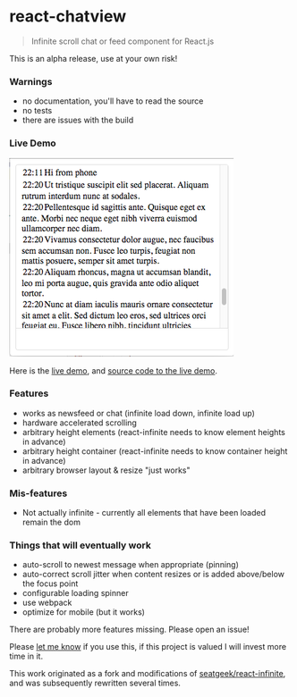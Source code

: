 react-chatview
==============

> Infinite scroll chat or feed component for React.js

This is an alpha release, use at your own risk!


### Warnings
 * no documentation, you'll have to read the source
 * no tests
 * there are issues with the build


### Live Demo
[![Live Demo](screenshot.png?raw=true)](http://musician-peggy-71735.bitballoon.com/)

Here is the [live demo](http://musician-peggy-71735.bitballoon.com/), and [source code to the live demo](https://github.com/dustingetz/messages).


### Features
 * works as newsfeed or chat (infinite load down, infinite load up)
 * hardware accelerated scrolling
 * arbitrary height elements (react-infinite needs to know element heights in advance)
 * arbitrary height container (react-infinite needs to know container height in advance)
 * arbitrary browser layout & resize "just works"


### Mis-features
 * Not actually infinite - currently all elements that have been loaded remain the dom


### Things that will eventually work
 * auto-scroll to newest message when appropriate (pinning)
 * auto-correct scroll jitter when content resizes or is added above/below the focus point
 * configurable loading spinner
 * use webpack
 * optimize for mobile (but it works)


There are probably more features missing. Please open an issue!

Please [let me know](https://twitter.com/dustingetz) if you use this, if this project is valued I will invest more time in it.


This work originated as a fork and modifications of [seatgeek/react-infinite](https://github.com/seatgeek/react-infinite), and was subsequently rewritten several times.
